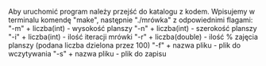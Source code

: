 Aby uruchomić program należy przejść do katalogu z kodem.
Wpisujemy w terminalu komendę "make", 
następnie "./mrówka" z odpowiednimi flagami:
"-m" + liczba(int) - wysokość planszy 
"-n" + liczba(int) - szerokość planszy 
"-i" + liczba(int) - ilość iteracji mrówki 
"-r" + liczba(double) - ilość % zajęcia planszy (podana liczba dzielona przez 100)
"-f" + nazwa pliku - plik do wczytywania 
"-s" + nazwa pliku - plik do zapisu 

